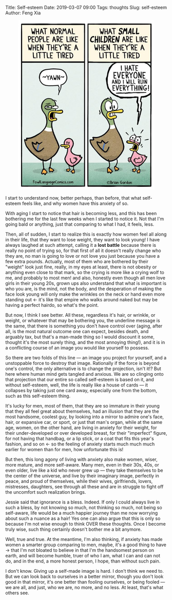 Title: Self-esteem
Date: 2019-03-07 09:00
Tags: thoughts
Slug: self-esteem
Author: Feng Xia

<figure class="col l6 m6 s12">
  <img src="/images/kid%20feeling%20sad.jpg"/>
</figure>

I start to understand now, better perhaps, than before, that what
self-esteem feels like, and why women have this anxiety of so.

With aging I start to notice that hair is becoming less, and this has
been bothering me for the last few weeks when I started to notice
it. Not that I'm going bald or anything, just that comparing to what I
had, it feels, less.

Then, all of sudden, I start to realize this is exactly how women feel
all along in their life, that they want to lose weight, they want to
look young! I have always laughed at such attempt, calling it a **lost
battle** because there is really no point of trying so, for that first
of all it doesn't really change who they are, no man is going to love
or not love you just because you have a few extra pounds. Actually,
most of them who are bothered by their "weight" look just fine,
really, in my eyes at least, there is not obesity or anything even
close to that mark, so the crying is more like a crying wolf to me,
and probably to most men! and also, honestly even though all men love
girls in their young 20s, grown ups also understand that what is
important is who you are, is the mind, not the body, and the
desperation of making the face look young will only make the wrinkles
on the neck or hand even more standing out &larr; it's like that
empire who walks around naked but may be having a perfect hairdo, so
what's the point.

But now, I think I see better. All these, regardless it's hair, or
wrinkle, or weight, or whatever that may be bothering you, the
underline message is the same, that there is something you don't have
control over (aging, after all, is the most natural outcome one can
expect, besides death, and arguably tax, but that's a man-made thing
so I would discount it some, thought it's the most surely thing, and
the most annoying thing!), and it is in a conflicting course of an
image you would like yourself to possess. 

So there are two folds of this line &mdash; an image you project for
yourself, and a unstoppable force to destroy that image. Rationally if
the force is beyond one's control, the only alternative is to change
the projection, isn't it!? But here where human mind gets tangled and
anxious. We are so clinging onto that projection that our entire so
called self-esteem is based on it, and without self-esteem, well, the
life is really like a house of cards &mdash; it collapses by taking
just one card away, especially one from the bottom, such as this
self-esteem thing.

It's lucky for men, most of them, that they are so immature in their
young that they all feel great about themselves, had an illusion that
they are the most handsome, coolest guy, by looking into a mirror to
admire one's face, hair, or expansive car, or sport, or just that
man's organ, while at the same age, women, on the other hand, are
living in anxiety for their weight, for their under-developed or over
developed breast, for their "imperfect" figure, for not having that
handbag, or a lip stick, or a coat that fits this year's fashion, and
so on &larr; so the feeling of anxiety starts much much much earlier
for women than for men, how unfortunate this is!

But then, this long agony of living with anxiety also make women,
wiser, more mature, and more self-aware. Many men, even in their 30s,
40s, or even older, live like a kid who never grew up &mdash; they
take themselves to be the center of the universe, and live by their
imaginary image, perfectly in peace, and proud of themselves, while
their wives, girlfriends, lovers, mistresses, daughters, see through
all these and are in struggle to fight off the uncomfort such
realization brings.

Jessie said that ignorance is a bless. Indeed. If only I could always
live in such a bless, by not knowing so much, not thinking so much,
not being so self-aware, life would be a much happier journey than me
now worrying about such a nuance as a hair! Yes one can also argue
that this is only so because I'm not wise enough to think OVER these
thoughts. Once I become truly wise, such thing certainly doesn't
bother me a bit anymore.

Well, true and true. At the meantime, I'm also thinking, if anxiety
has made women a smarter group comparing to men, maybe, it's a good
thing to have &rarr; that I'm not bloated to believe in that I'm the
handsomest person on earth, and will become humble, truer of who I am,
what I can and can not do, and in the end, a more honest person, I
hope, than without such pain.

I don't know. Giving up a self-made image is hard. I don't think we
need to. But we can look back to ourselves in a better mirror, though
you don't look good in that mirror, it's one better than fooling
ourselves, or being fooled &mdash; we are all, and just, who we are,
no more, and no less. At least, that's what others see.
